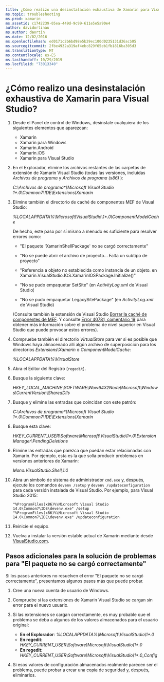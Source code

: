 ```yaml
---
title: ¿Cómo realizo una desinstalación exhaustiva de Xamarin para Visual Studio?
ms.topic: troubleshooting
ms.prod: xamarin
ms.assetid: c1742239-05ea-449d-9c99-611e5e5a90e4
author: davidortinau
ms.author: daortin
ms.date: 12/02/2016
ms.openlocfilehash: ed0171c2b6bd98e5b29ec100d0235131d36acb05
ms.sourcegitcommit: 2fbe4932a319af4ebc829f65eb1fb1816ba305d3
ms.translationtype: MT
ms.contentlocale: es-ES
ms.lasthandoff: 10/29/2019
ms.locfileid: "73013340"
---
```

# <a name="how-do-i-perform-a-thorough-uninstall-for-xamarin-for-visual-studio"></a>¿Cómo realizo una desinstalación exhaustiva de Xamarin para Visual Studio?

1. Desde el Panel de control de Windows, desinstale cualquiera de los siguientes elementos que aparezcan:

    - Xamarin
    - Xamarin para Windows
    - Xamarin.Android
    - Xamarin.iOS
    - Xamarin para Visual Studio

2. En el Explorador, elimine los archivos restantes de las carpetas de extensión de Xamarin Visual Studio (todas las versiones, incluidas _Archivos de programa_ y _Archivos de programa (x86)_ ):

    _C:\\Archivos de programa\*\\Microsoft Visual Studio 1\*.0\\Common7\\IDE\\Extensions\\Xamarin_

3. Elimine también el directorio de caché de componentes MEF de Visual Studio:

    _%LOCALAPPDATA%\\Microsoft\\VisualStudio\\1\*.0\\ComponentModelCache_

    De hecho, este paso por sí mismo a menudo es suficiente para resolver errores como:

    - "El paquete 'XamarinShellPackage' no se cargó correctamente"

    - "No se puede abrir el archivo de proyecto... Falta un subtipo de proyecto"

    - "Referencia a objeto no establecida como instancia de un objeto.  en Xamarin.VisualStudio.IOS.XamarinIOSPackage.Initialize()"

    - "No se pudo empaquetar SetSite" (en _ActivityLog.xml_ de Visual Studio)

    - "No se pudo empaquetar LegacySitePackage" (en _ActivityLog.xml_ de Visual Studio)

    (Consulte también la extensión de Visual Studio [Borrar la caché de componentes de MEF](https://visualstudiogallery.msdn.microsoft.com/22b94661-70c7-4a93-9ca3-8b6dd45f47cd).  Y consulte [Error 40781, comentario 19](https://bugzilla.xamarin.com/show_bug.cgi?id=40781#c19) para obtener más información sobre el problema de nivel superior en Visual Studio que puede provocar estos errores).

4. Compruebe también el directorio _VirtualStore_ para ver si es posible que Windows haya almacenado allí algún archivo de superposición para los directorios _Extensions\\Xamarin_ o _ComponentModelCache_:

    _%LOCALAPPDATA%\\VirtualStore_

5. Abra el Editor del Registro (`regedit`).

6. Busque la siguiente clave:

    _HKEY\_LOCAL\_MACHINE\\SOFTWARE\\Wow6432Node\\Microsoft\\Windows\\CurrentVersion\\SharedDlls_

7. Busque y elimine las entradas que coincidan con este patrón:

    _C:\\Archivos de programa\*\\Microsoft Visual Studio 1\*.0\\Common7\\IDE\\Extensions\\Xamarin_

8. Busque esta clave:

    _HKEY\_CURRENT\_USER\\Software\\Microsoft\\VisualStudio\\1\*.0\\ExtensionManager\\PendingDeletions_

9. Elimine las entradas que parezca que puedan estar relacionadas con Xamarin.  Por ejemplo, esta es la que solía producir problemas en versiones anteriores de Xamarin:

    _Mono.VisualStudio.Shell,1.0_

10. Abra un símbolo de sistema de administrador `cmd.exe` y, después, ejecute los comandos `devenv /setup` y `devenv /updateconfiguration` para cada versión instalada de Visual Studio.  Por ejemplo, para Visual Studio 2015:

    ```
    "%ProgramFiles(x86)%\Microsoft Visual Studio 14.0\Common7\IDE\devenv.exe" /setup
    "%ProgramFiles(x86)%\Microsoft Visual Studio 14.0\Common7\IDE\devenv.exe" /updateconfiguration
    ```

11. Reinicie el equipo.

12. Vuelva a instalar la versión estable actual de Xamarin mediante desde [VisualStudio.com](https://visualstudio.com/xamarin/).

## <a name="additional-troubleshooting-steps-for-package-did-not-load-correctly"></a>Pasos adicionales para la solución de problemas para "El paquete no se cargó correctamente"

Si los pasos anteriores no resuelven el error "El paquete no se cargó correctamente", presentamos algunos pasos más que puede probar.

1. Cree una nueva cuenta de usuario de Windows.

2. Compruebe si las extensiones de Xamarin Visual Studio se cargan sin error para el nuevo usuario.

3. Si las extensiones se cargan correctamente, es muy probable que el problema se deba a algunos de los valores almacenados para el usuario original:

    - **En el Explorador**: _%LOCALAPPDATA%\\Microsoft\\VisualStudio\\1\*.0_
    - **En regedit**: _HKEY\_CURRENT\_USER\\Software\\Microsoft\\VisualStudio\\1\*.0_
    - **En regedit**: _HKEY\_CURRENT\_USER\\Software\\Microsoft\\VisualStudio\\1\*.0\_Config_

4. Si esos valores de configuración almacenados realmente parecen ser el problema, puede probar a crear una copia de seguridad y, después, eliminarlos.
